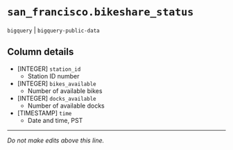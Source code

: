 # `san_francisco.bikeshare_status`
`bigquery` | `bigquery-public-data`

## Column details
* [INTEGER]   `station_id`
  - Station ID number
* [INTEGER]   `bikes_available`
  - Number of available bikes
* [INTEGER]   `docks_available`
  - Number of available docks
* [TIMESTAMP] `time`
  - Date and time, PST

-------------------------------------------------------------------------------
*Do not make edits above this line.*
